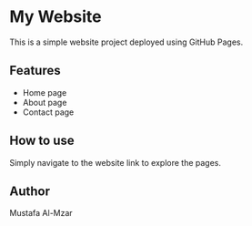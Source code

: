 # My Website

This is a simple website project deployed using GitHub Pages.

## Features
- Home page
- About page
- Contact page

## How to use
Simply navigate to the website link to explore the pages.

## Author
Mustafa Al-Mzar
